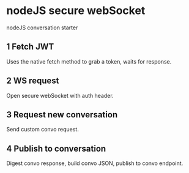 # nodeJS secure webSocket
nodeJS conversation starter

## 1 Fetch JWT
Uses the native fetch method to grab a token, waits for response.

## 2 WS request
Open secure webSocket with auth header.

## 3 Request new conversation
Send custom convo request.

## 4 Publish to conversation
Digest convo response, build convo JSON, publish to convo endpoint.
